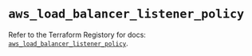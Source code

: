 # `aws_load_balancer_listener_policy`

Refer to the Terraform Registory for docs: [`aws_load_balancer_listener_policy`](https://www.terraform.io/docs/providers/aws/r/load_balancer_listener_policy).
